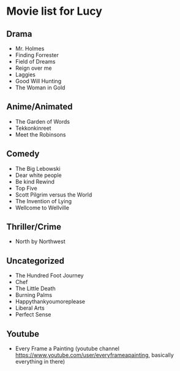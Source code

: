 # Movie list for Lucy

## Drama
* Mr. Holmes
* Finding Forrester
* Field of Dreams
* Reign over me
* Laggies
* Good Will Hunting
* The Woman in Gold

## Anime/Animated
* The Garden of Words
* Tekkonkinreet
* Meet the Robinsons

## Comedy
* The Big Lebowski
* Dear white people
* Be kind Rewind
* Top Five
* Scott Pilgrim versus the World
* The Invention of Lying
* Wellcome to Wellville

## Thriller/Crime
* North by Northwest

## Uncategorized

* The Hundred Foot Journey
* Chef
* The Little Death
* Burning Palms
* Happythankyoumoreplease
* Liberal Arts
* Perfect Sense

## Youtube
* Every Frame a Painting (youtube channel https://www.youtube.com/user/everyframeapainting, basically everything in there)
